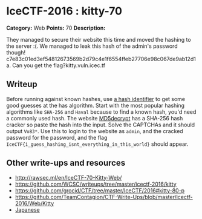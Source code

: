 # IceCTF-2016 : kitty-70

**Category:** Web
**Points:** 70
**Description:**

They managed to secure their website this time and moved the hashing to the server :(. We managed to leak this hash of the admin's password though! c7e83c01ed3ef54812673569b2d79c4e1f6554ffeb27706e98c067de9ab12d1a. Can you get the flag?kitty.vuln.icec.tf

## Writeup

Before running against known hashes, use [a hash identifier](http://www.onlinehashcrack.com/hash-identification.php)
to get some good guesses at the has algorithm. Start with the most popular hashing algorithms like `SHA-256` and `Haval` because to find a known hash, you'd need a commonly used hash. The website [MD5decrypt](http://md5decrypt.net/en/Sha256/) has a SHA-256 hash cracker so paste the hash into the input. Solve the CAPTCHAs and it should output `Vo83*`. Use this to login to the website as `admin`, and the cracked password for the password, and the flag `IceCTF{i_guess_hashing_isnt_everything_in_this_world}` should appear.

## Other write-ups and resources

* http://rawsec.ml/en/IceCTF-70-Kitty-Web/
* https://github.com/WCSC/writeups/tree/master/icectf-2016/kitty
* https://github.com/grocid/CTF/tree/master/IceCTF/2016#kitty-80-p
* https://github.com/TeamContagion/CTF-Write-Ups/blob/master/icectf-2016/Web/Kitty
* [Japanese](https://ctftime.org/writeup/3812)
